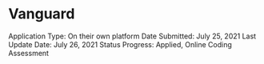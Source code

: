 # Vanguard

Application Type: On their own platform
Date Submitted: July 25, 2021
Last Update Date: July 26, 2021
Status Progress: Applied, Online Coding Assessment